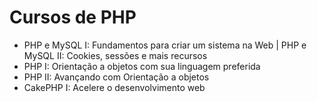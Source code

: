 # Cursos de PHP

* PHP e MySQL I: Fundamentos para criar um sistema na Web | PHP e MySQL II: Cookies, sessões e mais recursos
* PHP I: Orientação a objetos com sua linguagem preferida
* PHP II: Avançando com Orientação a objetos
* CakePHP I: Acelere o desenvolvimento web